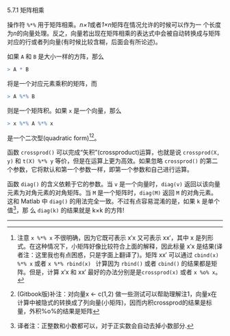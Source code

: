 5.7.1 矩阵相乘

操作符 `%*%` 用于矩阵相乘。*n×1*或者*1×n*矩阵在情况允许的时候可以作为一 个长度为*n*的向量处理。反之，向量若出现在矩阵相乘的表达式中会被自动转换成与矩阵对应的行或者列向量(有时候比较含糊，后面会有所论述)。

如果 `A` 和 `B` 是大小一样的方阵，那么

```R
> A * B
```

将是一个对应元素乘积的矩阵，而

```R
> A %*% B
```

则是一个矩阵积。如果 `x` 是一个向量，那么

```R
> x %*% A %*% x
```

是一个二次型(quadratic form)[^1][^2]。

函数 `crossprod()` 可以完成“矢积”(crossproduct)运算，也就是说 `crossprod(X, y)` 和 `t(X) %*% y` 等价，但是在运算上更为高效。如果忽略 `crossprod()` 的第二个参数，它将默认和第一个参数一样，即第一个参数和自己进行运算。

函数 `diag()` 的含义依赖于它的参数。当 `v` 是一个向量时，`diag(v)` 返回以该向量元素为对角元素的对角矩阵。当 `M` 是一个矩阵时，`diag(M)` 返回 `M` 的对角元素。 这和 Matlab 中 `diag()` 的用法完全一致。不过有点容易混淆的是，如果 `k` 是单个值[^3]，那 么 `diag(k)` 的结果就是 k×k 的方阵!





---

[^1]: 注意 `x %*% x` 不很明确，因为它既可表示 x′x 又可表示 xx′，其中 x 是列形式。在这种情况下，小矩阵好像比较符合上面的解释，因此标量 x′x 是结果(译者注：这里我也有点困惑，只是字面上翻译了)。矩阵 xx′ 可以通过 `cbind(x) %*% x` 或者 `x %*% rbind(x) ` 计算因为 `rbind()` 或者 `cbind()` 的结果都是矩阵。但是，计算 x′x 和 xx′ 最好的办法分别是是`crossprod(x)` 或者 `x %o% x`。
[^2]: (Gitbook版)补注：对向量x <- c(1,2) 做一些测试可以帮助理解注1，向量x在计算中被隐式的转换成了列向量(小矩阵)，因而内积crossprod的结果是标量，外积%o%的结果是矩阵
[^3]: 译者注：正整数和小数都可以，对于正实数会自动去掉小数部分.